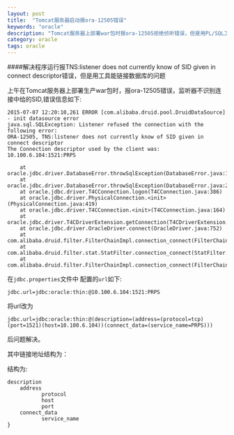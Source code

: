 ```yaml
---
layout: post
title:  "Tomcat服务器启动报ora-12505错误"
keywords: "oracle"
description: "Tomcat服务器上部署war包时报ora-12505拒绝侦听错误，但是用PL/SQL工具能连接数据库"
category: oracle
tags: oracle
---
```


####解决程序运行报TNS:listener does not currently know of SID given in connect descriptor错误，但是用工具能链接数据库的问题

上午在Tomcat服务器上部署生产war包时，报ora-12505错误，监听器不识别连接中给的SID,错误信息如下:

	2015-07-07 12:20:10,261 ERROR [com.alibaba.druid.pool.DruidDataSource]  - init datasource error
	java.sql.SQLException: Listener refused the connection with the following error:
	ORA-12505, TNS:listener does not currently know of SID given in connect descriptor
	The Connection descriptor used by the client was:
	10.100.6.104:1521:PRPS

		at oracle.jdbc.driver.DatabaseError.throwSqlException(DatabaseError.java:111)
		at oracle.jdbc.driver.DatabaseError.throwSqlException(DatabaseError.java:260)
		at oracle.jdbc.driver.T4CConnection.logon(T4CConnection.java:386)
		at oracle.jdbc.driver.PhysicalConnection.<init>(PhysicalConnection.java:419)
		at oracle.jdbc.driver.T4CConnection.<init>(T4CConnection.java:164)
		at oracle.jdbc.driver.T4CDriverExtension.getConnection(T4CDriverExtension.java:34)
		at oracle.jdbc.driver.OracleDriver.connect(OracleDriver.java:752)
		at com.alibaba.druid.filter.FilterChainImpl.connection_connect(FilterChainImpl.java:146)
		at com.alibaba.druid.filter.stat.StatFilter.connection_connect(StatFilter.java:211)
		at com.alibaba.druid.filter.FilterChainImpl.connection_connect(FilterChainImpl.java:140)



在`jdbc.properties`文件中 配置的`url`如下:

	jdbc.url=jdbc:oracle:thin:@10.100.6.104:1521:PRPS

将url改为

	jdbc.url=jdbc:oracle:thin:@(description=(address=(protocol=tcp)(port=1521)(host=10.100.6.104))(connect_data=(service_name=PRPS)))

后问题解决。

其中链接地址结构为：

结构为:

	description
		address
		       protocol
		       host
		       port
		connect_data
		       service_name
	}
